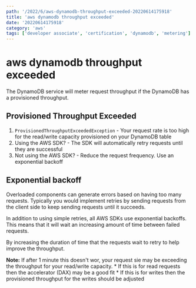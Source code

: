 ```yaml
---
path: '/2022/6/aws-dynamodb-throughput-exceeded-20220614175918'
title: 'aws dynamodb throughput exceeded'
date: '20220614175918'
category: 'aws'
tags: ['developer associate', 'certification', 'dynamodb', 'metering']
---
```


# aws dynamodb throughput exceeded
The DynamoDB service will meter request throughput if the DynamoDB has a provisioned
throughput.

## Provisioned Throughput Exceeded
1. `ProvisionedThroughputExceededException` - Your request rate is too high for the
read/write capacity provisioned on your DynamoDB table
1. Using the AWS SDK? - The SDK will automatically retry requests until they are successful
1. Not using the AWS SDK? - Reduce the request frequency. Use an exponential backoff

## Exponential backoff
Overloaded components can generate errors based on having too many requests.
Typically you would implement retries by sending requests from the client side to
keep sending requests until it succeeds.

In addition to using simple retries, all AWS SDKs use exponential backoffs. This
means that it will wait an increasing amount of time between failed requests.

By increasing the duration of time that the requests wait to retry to help improve
the throughput.

**Note:** If after 1 minute this doesn't wor, your request sie may be exceeding the throughput
for your read/write capacity.
    * If this is for read requests then the accelerator (DAX) may be a good fit
    * If this is for writes then the provisioned throughput for the writes should be adjusted

